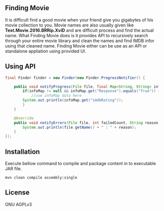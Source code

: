 ## Finding Movie

It is difficult find a good movie when your friend give you gigabytes of his movie collection to you. Movie names are also usually given like **Test.Movie.2016.BRRip.XviD** and are difficult process and find the actual name. What Finding Movie does is it provides API to recursively search through your entire movie library and clean the names and find IMDB infor using that cleaned name. Finding Movie either can be use as an API or standalone appliation using provided UI.

## Using API
```java
final Finder finder = new Finder(new Finder.ProgressNotifier() {

    public void notifyProgress(File file, final Map<String, String> infoMap, final float progress, int successCount) {
        if(infoMap != null && infoMap.get("Response").equals("True")) {
            //use infoMap data here
	    System.out.println(infoMap.get("imdbRating"));
        }
    }

    @Override
    public void notifyErrors(File file, int failedCount, String reason) {
        System.out.println(file.getName() + " : " + reason);
    }
});
```
## Installation

Execute bellow command to compile and package content in to executable JAR file.
```
mvn clean compile assembly:single
```
## License
GNU AGPLv3
